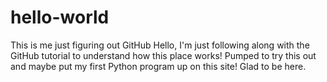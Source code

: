 # hello-world
This is me just figuring out GitHub
Hello, I'm just following along with the GitHub tutorial to understand how this place works! Pumped to try this out and maybe put my first Python program up on this site! Glad to be here.
